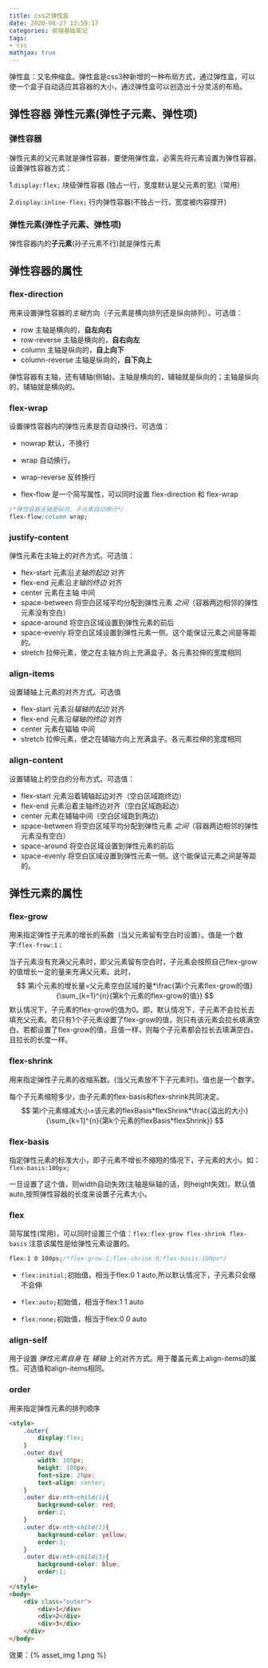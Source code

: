 ```yaml
---
title: css之弹性盒
date: 2020-08-27 13:59:17
categories: 前端基础笔记
tags:
- css
mathjax: true
---
```


弹性盒：又名伸缩盒。弹性盒是css3种新增的一种布局方式，通过弹性盒，可以使一个盒子自动适应其容器的大小，通过弹性盒可以创造出十分灵活的布局。

## 弹性容器   弹性元素(弹性子元素、弹性项)

### 弹性容器

弹性元素的父元素就是弹性容器，要使用弹性盒，必需先将元素设置为弹性容器。设置弹性容器方式：

1.`display:flex;`     块级弹性容器 (独占一行，宽度默认是父元素的宽)（常用）

2.`display:inline-flex;`     行内弹性容器(不独占一行，宽度被内容撑开)

<!--more-->

### 弹性元素(弹性子元素、弹性项)

弹性容器内的<b>子元素</b>(孙子元素不行)就是弹性元素

## 弹性容器的属性

### flex-direction

用来设置弹性容器的*主轴*方向（子元素是横向排列还是纵向排列）。可选值：

- row  主轴是横向的，<b>自左向右</b>
- row-reverse  主轴是横向的，<b>自右向左</b>
- column  主轴是纵向的，<b>自上向下</b>
- column-reverse  主轴是纵向的，<b>自下向上</b>

弹性容器有主轴，还有辅轴(侧轴)。主轴是横向的，辅轴就是纵向的；主轴是纵向的，辅轴就是横向的。

### flex-wrap

设置弹性容器内的弹性元素是否自动换行。可选值：

- nowrap   默认，不换行
- wrap   自动换行。
- wrap-reverse  反转换行

- flex-flow  是一个简写属性，可以同时设置 flex-direction  和  flex-wrap

```css
/*弹性容器主轴是纵向，子元素自动换行*/
flex-flow:column wrap;
```

### justify-content

弹性元素在主轴上的对齐方式。可选值：

- flex-start  元素沿*主轴的起边* 对齐
- flex-end   元素沿*主轴的终边* 对齐
- center  元素在主轴  中间  
- space-between   将空白区域平均分配到弹性元素 *之间*（容器两边相邻的弹性元素没有空白）
- space-around   将空白区域设置到弹性元素的前后
- space-evenly   将空白区域设置到弹性元素一侧。这个能保证元素之间是等距的。
- stretch   拉伸元素，使之在主轴方向上充满盒子。各元素拉伸的宽度相同

### align-items

设置辅轴上元素的对齐方式。可选值

- flex-start  元素沿*辐轴的起边* 对齐
- flex-end   元素沿*辐轴的终边* 对齐
- center  元素在辐轴  中间
- stretch   拉伸元素，使之在辅轴方向上充满盒子。各元素拉伸的宽度相同

### align-content

设置辅轴上的空白的分布方式。可选值：

- flex-start  元素沿着辅轴起边对齐（空白区域跑终边）
- flex-end   元素沿着主轴终边对齐（空白区域跑起边）
- center   元素在辅轴中间（空白区域跑到两边）
- space-between   将空白区域平均分配到弹性元素 *之间*（容器两边相邻的弹性元素没有空白）
- space-around   将空白区域设置到弹性元素的前后
- space-evenly   将空白区域设置到弹性元素一侧。这个能保证元素之间是等距的。

## 弹性元素的属性

### flex-grow

用来指定弹性子元素的增长的系数（当父元素留有空白时设置）。值是一个数字:`flex-frow:1；`

当子元素没有充满父元素时，即父元素留有空白时，子元素会按照自己flex-grow的值增长一定的量来充满父元素。此时，
$$
第i个元素的增长量=父元素空白区域的量*\frac{第i个元素flex-grow的值}{\sum_{k=1}^{n}{第k个元素的flex-grow的值}}
$$
默认情况下，子元素的flex-grow的值为0。即，默认情况下，子元素不会拉长去填充父元素。若只有1个子元素设置了flex-grow的值，则只有该元素会拉长填满空白。若都设置了flex-grow的值，且值一样，则每个子元素都会拉长去填满空白，且拉长的长度一样。

### flex-shrink

用来指定弹性子元素的收缩系数。(当父元素放不下子元素时)。值也是一个数字。

每个子元素缩短多少，由子元素的flex-basis和flex-shrink共同决定。
$$
第i个元素缩减大小=该元素的flexBasis*flexShrink*\frac{溢出的大小}{\sum_{k=1}^{n}{第k个元素的flexBasis*flexShrink}}
$$

### flex-basis

指定弹性元素的标准大小，即子元素不增长不缩短的情况下，子元素的大小。如：`flex-basis:100px;`

一旦设置了这个值，则width自动失效(主轴是纵轴的话，则height失效)。默认值auto,按照弹性容器的长度来设置子元素大小。

### flex

简写属性(常用)，可以同时设置三个值：`flex:flex-grow flex-shrink flex-basis`  注意该属性是给弹性元素设置的。

```css
flex:1 0 100px;/*flex-grow:1;flex-shrink:0;flex-basis:100px*/
```

- `flex:initial;`初始值，相当于flex:0 1 auto,所以默认情况下，子元素只会缩不会伸


- `flex:auto;`初始值，相当于flex:1 1 auto


- `flex:none;`初始值，相当于flex:0 0 auto

### align-self 

用于设置 *弹性元素自身* 在 *辅轴* 上的对齐方式。用于覆盖元素上align-items的属性。可选值和align-items相同。

### order

用来指定弹性元素的排列顺序

```html
<style>
    .outer{
        display:flex;
    }
    .outer div{
        width: 100px;
        height: 100px;
        font-size: 20px;
        text-align: center;  
    }
    .outer div:nth-child(1){
        background-color: red;
        order:2;
    }
    .outer div:nth-child(2){
        background-color: yellow;
        order:3;
    }
    .outer div:nth-child(3){
        background-color: blue;
        order:1;
    }
</style>
<body>
    <div class="outer">
        <div>1</div>
        <div>2</div>
        <div>3</div>
    </div>
</body>
```

效果：{% asset_img 1.png %}

